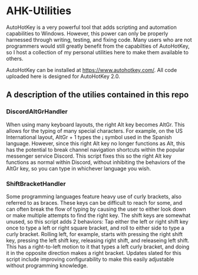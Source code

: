 # AHK-Utilities

AutoHotKey is a very powerful tool that adds scripting and automation capabilities to Windows. However, this power can only be properly harnessed through writing, testing, and fixing code. Many users who are not programmers would still greatly benefit from the capabilties of AutoHotKey, so I host a collection of my personal utilities here to make them available to others.

AutoHotKey can be installed at https://www.autohotkey.com/. All code uploaded here is designed for AutoHotKey 2.0.

## A description of the utilies contained in this repo

### DiscordAltGrHandler
When using many keyboard layouts, the right Alt key becomes AltGr. This allows for the typing of many special characters. For example, on the US International layout, AltGr + 1 types the ¡ symbol used in the Spanish language. However, since this right Alt key no longer functions as Alt, this has the potential to break channel navigation shortcuts within the popular messenger service Discord. This script fixes this so the right Alt key functions as normal within Discord, without inhibiting the behaviors of the AltGr key, so you can type in whichever language you wish.

### ShiftBracketHandler
Some programming languages feature heavy use of curly brackets, also referred to as braces. These keys can be difficult to reach for some, and can often break the flow of typing by causing the user to either look down or make multiple attempts to find the right key. The shift keys are somewhat unused, so this script adds 2 behaviors: Tap either the left or right shift key once to type a left or right square bracket, and roll to either side to type a curly bracket. Rolling left, for example, starts with pressing the right shift key, pressing the left shift key, releasing right shift, and releaseing left shift. This has a right-to-left motion to it that types a left curly bracket, and doing it in the opposite direction makes a right bracket. Updates slated for this script include improving configurability to make this easily adjustable without programming knowledge.
